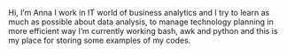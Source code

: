 Hi, I’m Anna
I work in IT world of business analytics and I try to learn as much as possible about data analysis, to manage technology planning in more efficient way
I’m currently working bash, awk and python and this is my place for storing some examples of my codes.


